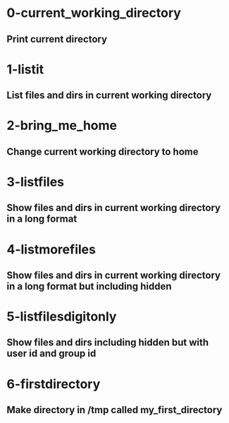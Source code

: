 # 0-current_working_directory
## Print current directory

# 1-listit
## List files and dirs in current working directory

# 2-bring_me_home
## Change current working directory to home

# 3-listfiles
## Show files and dirs in current working directory in a long format

# 4-listmorefiles
## Show files and dirs in current working directory in a long format but including hidden

# 5-listfilesdigitonly
## Show files and dirs including hidden but with user id and group id

# 6-firstdirectory
## Make directory in /tmp called my_first_directory
